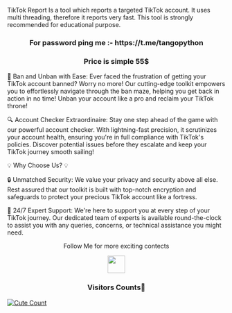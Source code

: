 TikTok Report Is a tool which reports a targeted TikTok account. 
It uses multi threading, therefore it reports very fast. 
This tool is strongly recommended for educational purpose.


<h3 align="center">For password ping me :- https://t.me/tangopython</h3>

<h3 align="center">Price is simple 55$</h3>

🚀 Ban and Unban with Ease: Ever faced the frustration of getting your TikTok account banned? Worry no more! Our cutting-edge toolkit empowers you to effortlessly navigate through the ban maze, helping you get back in action in no time! Unban your account like a pro and reclaim your TikTok throne!

🔍 Account Checker Extraordinaire: Stay one step ahead of the game with our powerful account checker. With lightning-fast precision, it scrutinizes your account health, ensuring you're in full compliance with TikTok's policies. Discover potential issues before they escalate and keep your TikTok journey smooth sailing!

💡 Why Choose Us? 💡

🔒 Unmatched Security: We value your privacy and security above all else. Rest assured that our toolkit is built with top-notch encryption and safeguards to protect your precious TikTok account like a fortress.

💬 24/7 Expert Support: We're here to support you at every step of your TikTok journey. Our dedicated team of experts is available round-the-clock to assist you with any queries, concerns, or technical assistance you might need.

<p align="center">
  Follow Me for more exciting contects
</p>
<p align="center">
  <a href="https://youtu.be/bFbHjcW1sRQ">
    <img src="https://www.iconsdb.com/icons/preview/red/youtube-4-xxl.png" width="40" height="40">
  </a>
</p>

<h3 align="center">Visitors Counts👀</h3>
<a href="https://github.com/tangopython/TikTok-Ban-Bot"><img alt="Cute Count" 
src="https://count.getloli.com/get/@TikTok-Ban-Bot?theme=rule34" /></a>
